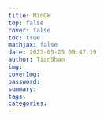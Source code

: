 ```yaml
---
title: MinGW
top: false
cover: false
toc: true
mathjax: false
date: 2023-05-25 09:47:19
author: TianShan
img:
coverImg:
password:
summary:
tags:
categories:
---
```

